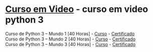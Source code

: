 # [Curso em Video](https://www.cursoemvideo.com/course/) - curso em video python 3

Curso de Python 3 – Mundo 1 [40 Horas] - [Curso](https://www.cursoemvideo.com/course/python-3-mundo-1) - [Certificado](https://www.cursoemvideo.com/validacao-de-certificado/)
</br>
Curso de Python 3 – Mundo 2 [40 Horas] - [Curso](https://www.cursoemvideo.com/course/python-3-mundo-2) - [Certificado](https://www.cursoemvideo.com/validacao-de-certificado/)
</br>
Curso de Python 3 – Mundo 3 [40 Horas] - [Curso](https://www.cursoemvideo.com/course/python-3-mundo-3) - [Certificado](https://www.cursoemvideo.com/validacao-de-certificado/)
